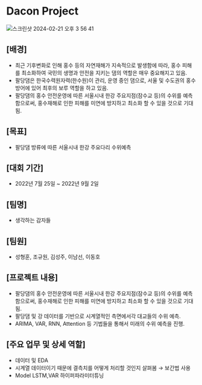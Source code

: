 # Dacon Project
![스크린샷 2024-02-21 오후 3 56 41](https://github.com/HS587885/Dacon_PalDang/assets/48133382/79dde648-c0fa-44c6-aabc-ab0531bff61c)




## [배경]
- 최근 기후변화로 인해 홍수 등의 자연재해가 지속적으로 발생함에 따라, 홍수 피해를 최소화하여 국민의 생명과 안전을 지키는 댐의 역할은 매우 중요해지고 있음.
- 팔당댐은 한국수력원자력(한수원)이 관리, 운영 중인 댐으로, 서울 및 수도권의 홍수 방어에 있어 최후의 보루 역할을 하고 있음.
- 팔당댐의 홍수 안전운영에 따른 서울시내 한강 주요지점(잠수교 등)의 수위를 예측함으로써, 홍수재해로 인한 피해를 미연에 방지하고 최소화 할 수 있을 것으로 기대됨.

## [목표]
- 팔당댐 방류에 따른 서울시내 한강 주요다리 수위예측

## [대회 기간]
- 2022년 7월 25일 ~ 2022년 9월 2일
## [팀명]
- 생각하는 감자들
## [팀원]
- 성형훈, 조규원, 김성주, 이남선, 이동호

## [프로젝트 내용]
- 팔당댐의 홍수 안전운영에 따른 서울시내 한강 주요지점(잠수교 등)의 수위를 예측함으로써, 홍수재해로 인한 피해를 미연에 방지하고 최소화 할 수 있을 것으로 기대됨.
- 팔당댐 및 강 데이터를 기반으로 시계열적인 측면에서각 대교들의 수위 예측.
- ARIMA, VAR, RNN, Attention 등 기법들을 통해서 미래의 수위 예측을 진행.

## [주요 업무 및 상세 역할]
- 데이터 및 EDA
- 시계열 데이터이기 때문에 결측치를 어떻게 처리할 것인지 살펴봄 → 보간법 사용
- Model LSTM,VAR 하이퍼파라미터튜닝

